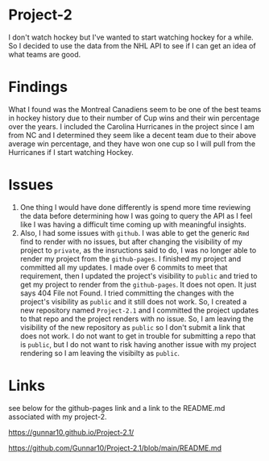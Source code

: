 # Project-2  
I don't watch hockey but I've wanted to start watching hockey for a while. So I decided to use the data from the NHL API to see if I can get an idea of what teams are good. 

# Findings  

What I found was the Montreal Canadiens seem to be one of the best teams in hockey history due to their number of Cup wins and their win percentage over the years. I included the Carolina Hurricanes in the project since I am from NC and I determined they seem like a decent team due to their above average win percentage, and they have won one cup so I will pull from the Hurricanes if I start watching Hockey.  

# Issues  

1. One thing I would have done differently is spend more time reviewing the data before determining how I was going to query the API as I feel like I was having a difficult time coming up with meaningful insights.  
1. Also, I had some issues with `github`. I was able to get the generic `Rmd` find to render with no issues, but after changing the visibility of my project to `private`, as the insructions said to do, I was no longer able to render my project from the `github-pages`.  I finished my project and committed all my updates. I made over 6 commits to meet that requirement, then I updated the project's visibility to `public` and tried to get my project to render from the `github-pages`. It does not open. It just says 404 File not Found. I tried committing the changes with the project's visibility as `public` and it still does not work.  So, I created a new repository named `Project-2.1` and I committed the project updates to that repo and the project renders with no issue. So, I am leaving the visibility of the new repository as `public` so I don't submit a link that does not work. I do not want to get in trouble for submitting a repo that is `public`, but I do not want to risk having another issue with my project rendering so I am leaving the visibilty as `public`.

# Links

see below for the github-pages link and a link to the README.md associated with my project-2.  

https://gunnar10.github.io/Project-2.1/  

https://github.com/Gunnar10/Project-2.1/blob/main/README.md
